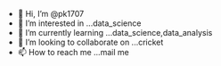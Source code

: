 - 👋 Hi, I’m @pk1707
- 👀 I’m interested in ...data_science
- 🌱 I’m currently learning ...data_science,data_analysis
- 💞️ I’m looking to collaborate on ...cricket
- 📫 How to reach me ...mail me

<!---
pk1707/pk1707 is a ✨ special ✨ repository because its `README.md` (this file) appears on your GitHub profile.
You can click the Preview link to take a look at your changes.
--->
